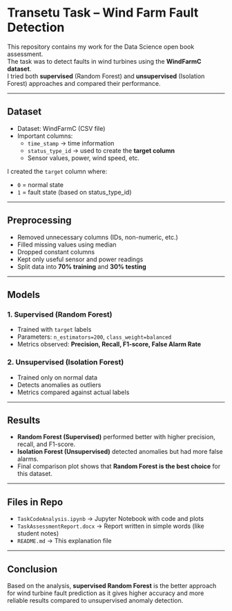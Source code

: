 # Transetu Task – Wind Farm Fault Detection

This repository contains my work for the Data Science open book assessment.  
The task was to detect faults in wind turbines using the **WindFarmC dataset**.  
I tried both **supervised** (Random Forest) and **unsupervised** (Isolation Forest) approaches and compared their performance.

---

## Dataset
- Dataset: WindFarmC (CSV file)
- Important columns:
  - `time_stamp` → time information
  - `status_type_id` → used to create the **target column**
  - Sensor values, power, wind speed, etc.

I created the `target` column where:
- `0` = normal state
- `1` = fault state (based on status_type_id)

---

## Preprocessing
- Removed unnecessary columns (IDs, non-numeric, etc.)
- Filled missing values using median
- Dropped constant columns
- Kept only useful sensor and power readings
- Split data into **70% training** and **30% testing**

---

## Models

### 1. Supervised (Random Forest)
- Trained with `target` labels
- Parameters: `n_estimators=200`, `class_weight=balanced`
- Metrics observed: **Precision, Recall, F1-score, False Alarm Rate**

### 2. Unsupervised (Isolation Forest)
- Trained only on normal data
- Detects anomalies as outliers
- Metrics compared against actual labels

---

## Results

- **Random Forest (Supervised)** performed better with higher precision, recall, and F1-score.
- **Isolation Forest (Unsupervised)** detected anomalies but had more false alarms.
- Final comparison plot shows that **Random Forest is the best choice** for this dataset.

---

## Files in Repo
- `TaskCodeAnalysis.ipynb` → Jupyter Notebook with code and plots  
- `TaskAssessmentReport.docx` → Report written in simple words (like student notes)  
- `README.md` → This explanation file  

---

## Conclusion
Based on the analysis, **supervised Random Forest** is the better approach for wind turbine fault prediction as it gives higher accuracy and more reliable results compared to unsupervised anomaly detection.
